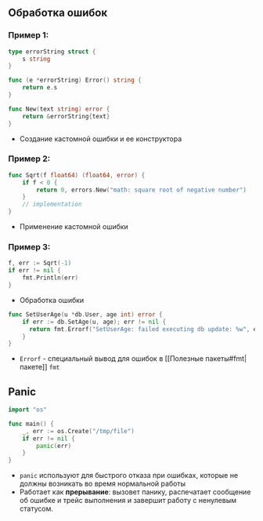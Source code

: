 ## Обработка ошибок
### Пример 1:

``` go
type errorString struct {
    s string
}

func (e *errorString) Error() string {
    return e.s
}

func New(text string) error {
    return &errorString{text}
}
```
- Создание кастомной ошибки и ее конструктора

### Пример 2:

``` go
func Sqrt(f float64) (float64, error) {
    if f < 0 {
        return 0, errors.New("math: square root of negative number")
    }
    // implementation
}
```
- Применение кастомной ошибки

### Пример 3:

``` go
f, err := Sqrt(-1)
if err != nil {
    fmt.Println(err)
}
```
- Обработка ошибки

``` go
func SetUserAge(u *db.User, age int) error {
    if err := db.SetAge(u, age); err != nil {
      return fmt.Errorf("SetUserAge: failed executing db update: %w", err)
    }
}
```
- `Errorf` - специальный вывод для ошибок в [[Полезные пакеты#fmt|пакете]] `fmt`

## Panic

```go
import "os"

func main() {
    _, err := os.Create("/tmp/file")
    if err != nil {
        panic(err)
    }
}
```
- `panic` используют для быстрого отказа при ошибках, которые не должны возникать во время нормальной работы
- Работает как **прерывание**: вызовет панику, распечатает сообщение об ошибке и трейс выполнения и завершит работу с ненулевым статусом.